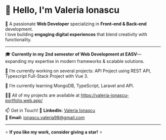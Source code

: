 # 👋 Hello, I'm Valeria Ionascu  


🔧 A passionate **Web Developer** specializing in **Front-end & Back-end** development.  
I love building **engaging digital experiences** that blend creativity with functionality.  

---
🎓 **Currently in my 2nd semester of Web Development at EASV**—expanding my expertise in modern frameworks & scalable solutions.  

🔭 I’m currently working on several projects: API Project using REST API, Typescript Full-Stack Project with Vue 3.

🌱 I’m currently learning MongoDB, TypeScript, Laravel and API.

👨‍💻 All of my projects are available at https://valeria-ionascu-portfolio.web.app/

📫 Get in Touch!
🔗 **LinkedIn:** [Valeria Ionascu](https://www.linkedin.com/in/valeriaionascu/)  
📧 **Email:** ionascu.valeria98@gmail.com  

---

⭐ **If you like my work, consider giving a star!** ⭐  
